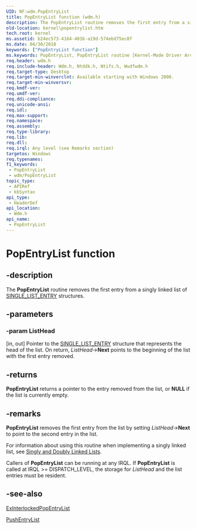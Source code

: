 ```yaml
---
UID: NF:wdm.PopEntryList
title: PopEntryList function (wdm.h)
description: The PopEntryList routine removes the first entry from a singly linked list of SINGLE_LIST_ENTRY structures.
old-location: kernel\popentrylist.htm
tech.root: kernel
ms.assetid: b24ec573-4164-4016-a19d-574ebd75ec8f
ms.date: 04/30/2018
keywords: ["PopEntryList function"]
ms.keywords: PopEntryList, PopEntryList routine [Kernel-Mode Driver Architecture], k109_a5d1634c-e1ab-43ac-ab3f-d0993263f5bb.xml, kernel.popentrylist, wdm/PopEntryList
req.header: wdm.h
req.include-header: Wdm.h, Ntddk.h, Ntifs.h, Wudfwdm.h
req.target-type: Desktop
req.target-min-winverclnt: Available starting with Windows 2000.
req.target-min-winversvr: 
req.kmdf-ver: 
req.umdf-ver: 
req.ddi-compliance: 
req.unicode-ansi: 
req.idl: 
req.max-support: 
req.namespace: 
req.assembly: 
req.type-library: 
req.lib: 
req.dll: 
req.irql: Any level (see Remarks section)
targetos: Windows
req.typenames: 
f1_keywords:
 - PopEntryList
 - wdm/PopEntryList
topic_type:
 - APIRef
 - kbSyntax
api_type:
 - HeaderDef
api_location:
 - Wdm.h
api_name:
 - PopEntryList
---
```


# PopEntryList function


## -description

The <b>PopEntryList</b> routine removes the first entry from a singly linked list of <a href="https://docs.microsoft.com/windows/win32/api/ntdef/ns-ntdef-single_list_entry">SINGLE_LIST_ENTRY</a> structures.

## -parameters

### -param ListHead 

[in, out]
Pointer to the <a href="https://docs.microsoft.com/windows/win32/api/ntdef/ns-ntdef-single_list_entry">SINGLE_LIST_ENTRY</a> structure that represents the head of the list. On return, <i>ListHead</i>-><b>Next</b> points to the beginning of the list with the first entry removed.

## -returns

<b>PopEntryList</b> returns a pointer to the entry removed from the list, or <b>NULL</b> if the list is currently empty.

## -remarks

<b>PopEntryList</b> removes the first entry from the list by setting <i>ListHead</i>-><b>Next</b> to point to the second entry in the list.

For information about using this routine when implementing a singly linked list, see <a href="https://docs.microsoft.com/windows-hardware/drivers/kernel/singly-and-doubly-linked-lists">Singly and Doubly Linked Lists</a>.

Callers of <b>PopEntryList</b> can be running at any IRQL. If <b>PopEntryList</b> is called at IRQL >= DISPATCH_LEVEL, the storage for <i>ListHead</i> and the list entries must be resident.

## -see-also

<a href="https://msdn.microsoft.com/library/windows/hardware/ff545408">ExInterlockedPopEntryList</a>



<a href="https://docs.microsoft.com/windows-hardware/drivers/ddi/wdm/nf-wdm-pushentrylist">PushEntryList</a>

